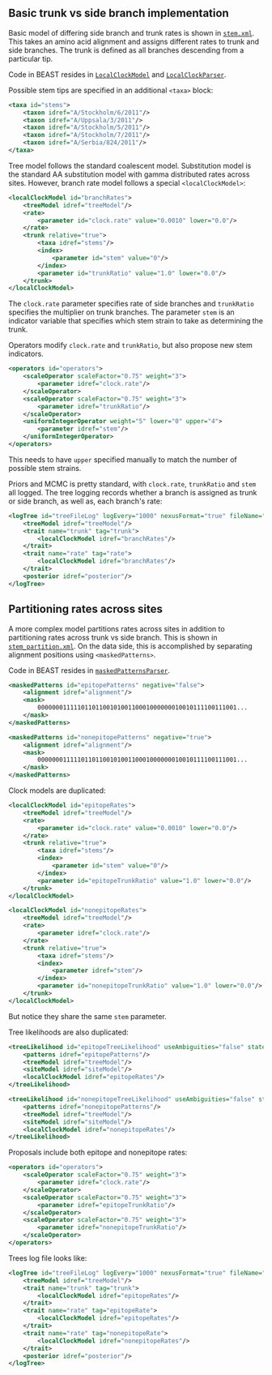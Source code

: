 ## Basic trunk vs side branch implementation

Basic model of differing side branch and trunk rates is shown in [`stem.xml`](https://github.com/trvrb/stem/blob/master/spec/stem.xml).  This takes an amino acid alignment and assigns different rates to trunk and side branches.  The trunk is defined as all branches descending from a particular tip.  

Code in BEAST resides in [`LocalClockModel`](https://code.google.com/p/beast-mcmc/source/browse/trunk/src/dr/evomodel/branchratemodel/LocalClockModel.java) and [`LocalClockParser`](https://code.google.com/p/beast-mcmc/source/browse/trunk/src/dr/evomodelxml/branchratemodel/LocalClockModelParser.java).

Possible stem tips are specified in an additional `<taxa>` block:

```xml
<taxa id="stems">
	<taxon idref="A/Stockholm/6/2011"/>
	<taxon idref="A/Uppsala/3/2011"/>
	<taxon idref="A/Stockholm/5/2011"/>
	<taxon idref="A/Stockholm/7/2011"/>
	<taxon idref="A/Serbia/824/2011"/>		
</taxa>
```

Tree model follows the standard coalescent model.  Substitution model is the standard AA substitution model with gamma distributed rates across sites.  However, branch rate model follows a special `<localClockModel>`:

```xml
<localClockModel id="branchRates">
	<treeModel idref="treeModel"/>
	<rate>
		<parameter id="clock.rate" value="0.0010" lower="0.0"/>
	</rate>
	<trunk relative="true">
		<taxa idref="stems"/>
		<index>
			<parameter id="stem" value="0"/>
		</index>
		<parameter id="trunkRatio" value="1.0" lower="0.0"/>
	</trunk>
</localClockModel>
```

The `clock.rate` parameter specifies rate of side branches and `trunkRatio` specifies the multiplier on trunk branches.  The parameter `stem` is an indicator variable that specifies which stem strain to take as determining the trunk.

Operators modify `clock.rate` and `trunkRatio`, but also propose new stem indicators.

```xml
<operators id="operators">
	<scaleOperator scaleFactor="0.75" weight="3">
		<parameter idref="clock.rate"/>
	</scaleOperator>
	<scaleOperator scaleFactor="0.75" weight="3">
		<parameter idref="trunkRatio"/>
	</scaleOperator>
	<uniformIntegerOperator weight="5" lower="0" upper="4">
		<parameter idref="stem"/>
	</uniformIntegerOperator>	
</operators>	
```

This needs to have `upper` specified manually to match the number of possible stem strains.

Priors and MCMC is pretty standard, with `clock.rate`, `trunkRatio` and `stem` all logged.  The tree logging records whether a branch is assigned as trunk or side branch, as well as, each branch's rate:

```xml
<logTree id="treeFileLog" logEvery="1000" nexusFormat="true" fileName="stem.trees" sortTranslationTable="true">
	<treeModel idref="treeModel"/>
	<trait name="trunk" tag="trunk">
		<localClockModel idref="branchRates"/>
	</trait>
	<trait name="rate" tag="rate">
		<localClockModel idref="branchRates"/>
	</trait>
	<posterior idref="posterior"/>
</logTree>
```

## Partitioning rates across sites

A more complex model partitions rates across sites in addition to partitioning rates across trunk vs side branch.  This is shown in [`stem_partition.xml`](https://github.com/trvrb/stem/blob/master/spec/stem_partition.xml).  On the data side, this is accomplished by separating alignment positions using `<maskedPatterns>`.

Code in BEAST resides in [`maskedPatternsParser`](https://code.google.com/p/beast-mcmc/source/browse/trunk/src/dr/evoxml/MaskedPatternsParser.java).

```xml
<maskedPatterns id="epitopePatterns" negative="false">
	<alignment idref="alignment"/>
	<mask>
		0000000111110110110010100110001000000010010111100111001...
	</mask>
</maskedPatterns>

<maskedPatterns id="nonepitopePatterns" negative="true">
	<alignment idref="alignment"/>
	<mask>
		0000000111110110110010100110001000000010010111100111001...
	</mask>
</maskedPatterns>   
```

Clock models are duplicated:

```xml
<localClockModel id="epitopeRates">
	<treeModel idref="treeModel"/>
	<rate>
		<parameter id="clock.rate" value="0.0010" lower="0.0"/>
	</rate>
	<trunk relative="true">
		<taxa idref="stems"/>
		<index>
			<parameter id="stem" value="0"/>
		</index>
		<parameter id="epitopeTrunkRatio" value="1.0" lower="0.0"/>
	</trunk>
</localClockModel>

<localClockModel id="nonepitopeRates">
	<treeModel idref="treeModel"/>
	<rate>
		<parameter idref="clock.rate"/>
	</rate>
	<trunk relative="true">
		<taxa idref="stems"/>
		<index>
			<parameter idref="stem"/>
		</index>
		<parameter id="nonepitopeTrunkRatio" value="1.0" lower="0.0"/>
	</trunk>
</localClockModel>	
```

But notice they share the same `stem` parameter.

Tree likelihoods are also duplicated:

```xml
<treeLikelihood id="epitopeTreeLikelihood" useAmbiguities="false" stateTagName="states">
	<patterns idref="epitopePatterns"/>
	<treeModel idref="treeModel"/>
	<siteModel idref="siteModel"/>
	<localClockModel idref="epitopeRates"/>
</treeLikelihood>

<treeLikelihood id="nonepitopeTreeLikelihood" useAmbiguities="false" stateTagName="states">
	<patterns idref="nonepitopePatterns"/>
	<treeModel idref="treeModel"/>
	<siteModel idref="siteModel"/>
	<localClockModel idref="nonepitopeRates"/>
</treeLikelihood>	
```

Proposals include both epitope and nonepitope rates:

```xml
<operators id="operators">
	<scaleOperator scaleFactor="0.75" weight="3">
		<parameter idref="clock.rate"/>
	</scaleOperator>
	<scaleOperator scaleFactor="0.75" weight="3">
		<parameter idref="epitopeTrunkRatio"/>
	</scaleOperator>
	<scaleOperator scaleFactor="0.75" weight="3">
		<parameter idref="nonepitopeTrunkRatio"/>
	</scaleOperator>	
</operators>		
```

Trees log file looks like:

```xml
<logTree id="treeFileLog" logEvery="1000" nexusFormat="true" fileName="stem_partition.trees" sortTranslationTable="true">
	<treeModel idref="treeModel"/>			
	<trait name="trunk" tag="trunk">
		<localClockModel idref="epitopeRates"/>
	</trait>
	<trait name="rate" tag="epitopeRate">
		<localClockModel idref="epitopeRates"/>
	</trait>
	<trait name="rate" tag="nonepitopeRate">
		<localClockModel idref="nonepitopeRates"/>
	</trait>						
	<posterior idref="posterior"/>
</logTree>
```
